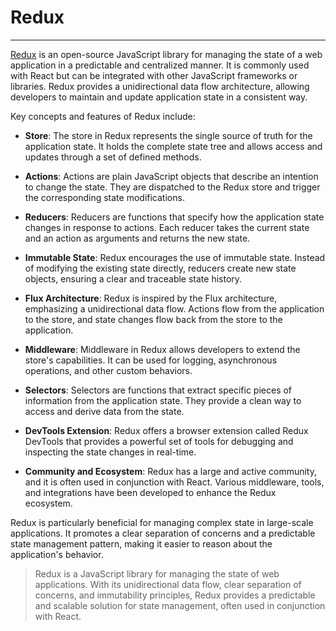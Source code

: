 # Redux

---

[Redux](https://redux.js.org/) is an open-source JavaScript library for managing the state of a web application in a predictable and centralized manner. It is commonly used with React but can be integrated with other JavaScript frameworks or libraries. Redux provides a unidirectional data flow architecture, allowing developers to maintain and update application state in a consistent way.

Key concepts and features of Redux include:

- **Store**: The store in Redux represents the single source of truth for the application state. It holds the complete state tree and allows access and updates through a set of defined methods.

- **Actions**: Actions are plain JavaScript objects that describe an intention to change the state. They are dispatched to the Redux store and trigger the corresponding state modifications.

- **Reducers**: Reducers are functions that specify how the application state changes in response to actions. Each reducer takes the current state and an action as arguments and returns the new state.

- **Immutable State**: Redux encourages the use of immutable state. Instead of modifying the existing state directly, reducers create new state objects, ensuring a clear and traceable state history.

- **Flux Architecture**: Redux is inspired by the Flux architecture, emphasizing a unidirectional data flow. Actions flow from the application to the store, and state changes flow back from the store to the application.

- **Middleware**: Middleware in Redux allows developers to extend the store's capabilities. It can be used for logging, asynchronous operations, and other custom behaviors.

- **Selectors**: Selectors are functions that extract specific pieces of information from the application state. They provide a clean way to access and derive data from the state.

- **DevTools Extension**: Redux offers a browser extension called Redux DevTools that provides a powerful set of tools for debugging and inspecting the state changes in real-time.

- **Community and Ecosystem**: Redux has a large and active community, and it is often used in conjunction with React. Various middleware, tools, and integrations have been developed to enhance the Redux ecosystem.

Redux is particularly beneficial for managing complex state in large-scale applications. It promotes a clear separation of concerns and a predictable state management pattern, making it easier to reason about the application's behavior.

> Redux is a JavaScript library for managing the state of web applications. With its unidirectional data flow, clear separation of concerns, and immutability principles, Redux provides a predictable and scalable solution for state management, often used in conjunction with React.